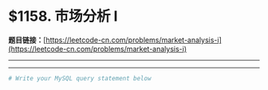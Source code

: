 # $1158. 市场分析 I

**题目链接：**[https://leetcode-cn.com/problems/market-analysis-i](https://leetcode-cn.com/problems/market-analysis-i)

---

<Cards card="leetcode_1158_market-analysis-i"></Cards>

---

```sh
# Write your MySQL query statement below
```